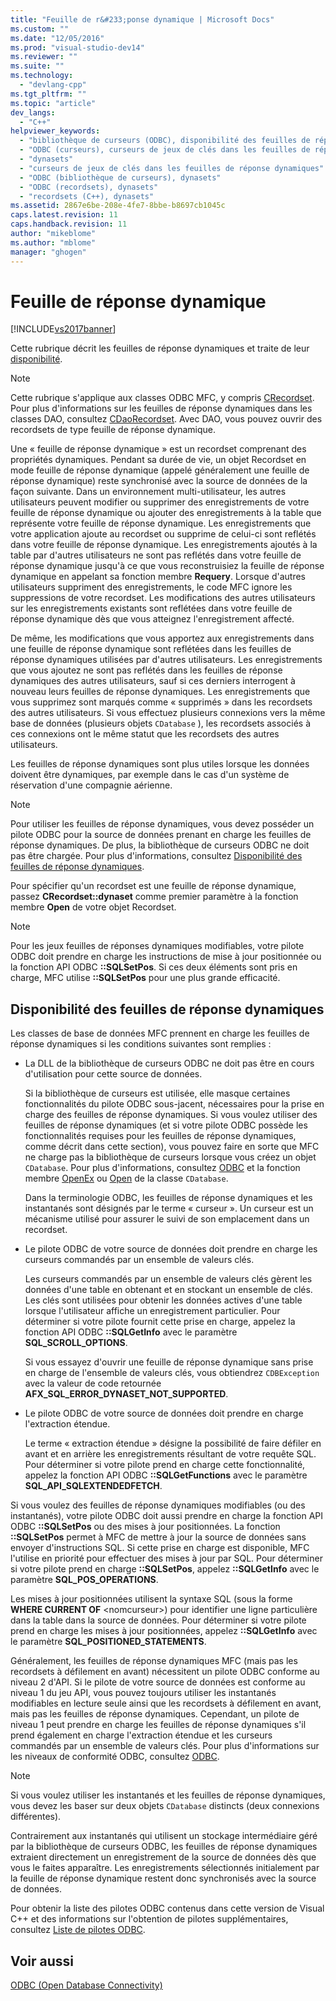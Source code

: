 ```yaml
---
title: "Feuille de r&#233;ponse dynamique | Microsoft Docs"
ms.custom: ""
ms.date: "12/05/2016"
ms.prod: "visual-studio-dev14"
ms.reviewer: ""
ms.suite: ""
ms.technology: 
  - "devlang-cpp"
ms.tgt_pltfrm: ""
ms.topic: "article"
dev_langs: 
  - "C++"
helpviewer_keywords: 
  - "bibliothèque de curseurs (ODBC), disponibilité des feuilles de réponse dynamiques"
  - "ODBC (curseurs), curseurs de jeux de clés dans les feuilles de réponse dynamiques"
  - "dynasets"
  - "curseurs de jeux de clés dans les feuilles de réponse dynamiques"
  - "ODBC (bibliothèque de curseurs), dynasets"
  - "ODBC (recordsets), dynasets"
  - "recordsets (C++), dynasets"
ms.assetid: 2867e6be-208e-4fe7-8bbe-b8697cb1045c
caps.latest.revision: 11
caps.handback.revision: 11
author: "mikeblome"
ms.author: "mblome"
manager: "ghogen"
---
```

# Feuille de r&#233;ponse dynamique
[!INCLUDE[vs2017banner](../../assembler/inline/includes/vs2017banner.md)]

Cette rubrique décrit les feuilles de réponse dynamiques et traite de leur [disponibilité](#_core_availability_of_dynasets).  
  
> [!NOTE]
>  Cette rubrique s'applique aux classes ODBC MFC, y compris [CRecordset](../../mfc/reference/crecordset-class.md).  Pour plus d'informations sur les feuilles de réponse dynamiques dans les classes DAO, consultez [CDaoRecordset](../../mfc/reference/cdaorecordset-class.md).  Avec DAO, vous pouvez ouvrir des recordsets de type feuille de réponse dynamique.  
  
 Une « feuille de réponse dynamique » est un recordset comprenant des propriétés dynamiques.  Pendant sa durée de vie, un objet Recordset en mode feuille de réponse dynamique \(appelé généralement une feuille de réponse dynamique\) reste synchronisé avec la source de données de la façon suivante.  Dans un environnement multi\-utilisateur, les autres utilisateurs peuvent modifier ou supprimer des enregistrements de votre feuille de réponse dynamique ou ajouter des enregistrements à la table que représente votre feuille de réponse dynamique.  Les enregistrements que votre application ajoute au recordset ou supprime de celui\-ci sont reflétés dans votre feuille de réponse dynamique.  Les enregistrements ajoutés à la table par d'autres utilisateurs ne sont pas reflétés dans votre feuille de réponse dynamique jusqu'à ce que vous reconstruisiez la feuille de réponse dynamique en appelant sa fonction membre **Requery**.  Lorsque d'autres utilisateurs suppriment des enregistrements, le code MFC ignore les suppressions de votre recordset.  Les modifications des autres utilisateurs sur les enregistrements existants sont reflétées dans votre feuille de réponse dynamique dès que vous atteignez l'enregistrement affecté.  
  
 De même, les modifications que vous apportez aux enregistrements dans une feuille de réponse dynamique sont reflétées dans les feuilles de réponse dynamiques utilisées par d'autres utilisateurs.  Les enregistrements que vous ajoutez ne sont pas reflétés dans les feuilles de réponse dynamiques des autres utilisateurs, sauf si ces derniers interrogent à nouveau leurs feuilles de réponse dynamiques.  Les enregistrements que vous supprimez sont marqués comme « supprimés » dans les recordsets des autres utilisateurs.  Si vous effectuez plusieurs connexions vers la même base de données \(plusieurs objets `CDatabase` \), les recordsets associés à ces connexions ont le même statut que les recordsets des autres utilisateurs.  
  
 Les feuilles de réponse dynamiques sont plus utiles lorsque les données doivent être dynamiques, par exemple dans le cas d'un système de réservation d'une compagnie aérienne.  
  
> [!NOTE]
>  Pour utiliser les feuilles de réponse dynamiques, vous devez posséder un pilote ODBC pour la source de données prenant en charge les feuilles de réponse dynamiques. De plus, la bibliothèque de curseurs ODBC ne doit pas être chargée.  Pour plus d'informations, consultez [Disponibilité des feuilles de réponse dynamiques](#_core_availability_of_dynasets).  
  
 Pour spécifier qu'un recordset est une feuille de réponse dynamique, passez **CRecordset::dynaset** comme premier paramètre à la fonction membre **Open** de votre objet Recordset.  
  
> [!NOTE]
>  Pour les jeux feuilles de réponses dynamiques modifiables, votre pilote ODBC doit prendre en charge les instructions de mise à jour positionnée ou la fonction API ODBC **::SQLSetPos**.  Si ces deux éléments sont pris en charge, MFC utilise **::SQLSetPos** pour une plus grande efficacité.  
  
##  <a name="_core_availability_of_dynasets"></a> Disponibilité des feuilles de réponse dynamiques  
 Les classes de base de données MFC prennent en charge les feuilles de réponse dynamiques si les conditions suivantes sont remplies :  
  
-   La DLL de la bibliothèque de curseurs ODBC ne doit pas être en cours d'utilisation pour cette source de données.  
  
     Si la bibliothèque de curseurs est utilisée, elle masque certaines fonctionnalités du pilote ODBC sous\-jacent, nécessaires pour la prise en charge des feuilles de réponse dynamiques.  Si vous voulez utiliser des feuilles de réponse dynamiques \(et si votre pilote ODBC possède les fonctionnalités requises pour les feuilles de réponse dynamiques, comme décrit dans cette section\), vous pouvez faire en sorte que MFC ne charge pas la bibliothèque de curseurs lorsque vous créez un objet `CDatabase`.  Pour plus d'informations, consultez [ODBC](../../data/odbc/odbc-basics.md) et la fonction membre [OpenEx](../Topic/CDatabase::OpenEx.md) ou [Open](../Topic/CDatabase::Open.md) de la classe `CDatabase`.  
  
     Dans la terminologie ODBC, les feuilles de réponse dynamiques et les instantanés sont désignés par le terme « curseur ».  Un curseur est un mécanisme utilisé pour assurer le suivi de son emplacement dans un recordset.  
  
-   Le pilote ODBC de votre source de données doit prendre en charge les curseurs commandés par un ensemble de valeurs clés.  
  
     Les curseurs commandés par un ensemble de valeurs clés gèrent les données d'une table en obtenant et en stockant un ensemble de clés.  Les clés sont utilisées pour obtenir les données actives d'une table lorsque l'utilisateur affiche un enregistrement particulier.  Pour déterminer si votre pilote fournit cette prise en charge, appelez la fonction API ODBC **::SQLGetInfo** avec le paramètre **SQL\_SCROLL\_OPTIONS**.  
  
     Si vous essayez d'ouvrir une feuille de réponse dynamique sans prise en charge de l'ensemble de valeurs clés, vous obtiendrez `CDBException` avec la valeur de code retournée **AFX\_SQL\_ERROR\_DYNASET\_NOT\_SUPPORTED**.  
  
-   Le pilote ODBC de votre source de données doit prendre en charge l'extraction étendue.  
  
     Le terme « extraction étendue » désigne la possibilité de faire défiler en avant et en arrière les enregistrements résultant de votre requête SQL.  Pour déterminer si votre pilote prend en charge cette fonctionnalité, appelez la fonction API ODBC **::SQLGetFunctions** avec le paramètre **SQL\_API\_SQLEXTENDEDFETCH**.  
  
 Si vous voulez des feuilles de réponse dynamiques modifiables \(ou des instantanés\), votre pilote ODBC doit aussi prendre en charge la fonction API ODBC **::SQLSetPos** ou des mises à jour positionnées.  La fonction **::SQLSetPos** permet à MFC de mettre à jour la source de données sans envoyer d'instructions SQL.  Si cette prise en charge est disponible, MFC l'utilise en priorité pour effectuer des mises à jour par SQL.  Pour déterminer si votre pilote prend en charge **::SQLSetPos**, appelez **::SQLGetInfo** avec le paramètre **SQL\_POS\_OPERATIONS**.  
  
 Les mises à jour positionnées utilisent la syntaxe SQL \(sous la forme **WHERE CURRENT OF** \<nomcurseur\>\) pour identifier une ligne particulière dans la table dans la source de données.  Pour déterminer si votre pilote prend en charge les mises à jour positionnées, appelez **::SQLGetInfo** avec le paramètre **SQL\_POSITIONED\_STATEMENTS**.  
  
 Généralement, les feuilles de réponse dynamiques MFC \(mais pas les recordsets à défilement en avant\) nécessitent un pilote ODBC conforme au niveau 2 d'API.  Si le pilote de votre source de données est conforme au niveau 1 du jeu API, vous pouvez toujours utiliser les instantanés modifiables en lecture seule ainsi que les recordsets à défilement en avant, mais pas les feuilles de réponse dynamiques.  Cependant, un pilote de niveau 1 peut prendre en charge les feuilles de réponse dynamiques s'il prend également en charge l'extraction étendue et les curseurs commandés par un ensemble de valeurs clés.  Pour plus d'informations sur les niveaux de conformité ODBC, consultez [ODBC](../../data/odbc/odbc-basics.md).  
  
> [!NOTE]
>  Si vous voulez utiliser les instantanés et les feuilles de réponse dynamiques, vous devez les baser sur deux objets `CDatabase` distincts \(deux connexions différentes\).  
  
 Contrairement aux instantanés qui utilisent un stockage intermédiaire géré par la bibliothèque de curseurs ODBC, les feuilles de réponse dynamiques extraient directement un enregistrement de la source de données dès que vous le faites apparaître.  Les enregistrements sélectionnés initialement par la feuille de réponse dynamique restent donc synchronisés avec la source de données.  
  
 Pour obtenir la liste des pilotes ODBC contenus dans cette version de Visual C\+\+ et des informations sur l'obtention de pilotes supplémentaires, consultez [Liste de pilotes ODBC](../../data/odbc/odbc-driver-list.md).  
  
## Voir aussi  
 [ODBC \(Open Database Connectivity\)](../../data/odbc/open-database-connectivity-odbc.md)